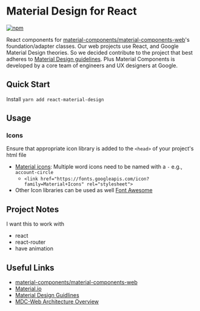 # Material Design for React

[![npm](https://img.shields.io/npm/dm/react-material-design.svg?style=social)](https://www.npmjs.com/package/react-material-design)

React components for [material-components/material-components-web](https://github.com/material-components/material-components-web)'s foundation/adapter classes.
Our web projects use React, and Google Material Design theories. So we decided contribute to the project that best adheres to [Material Design guidelines](https://material.io/guidelines). Plus Material Components is developed by a core team of engineers and UX designers at Google.

## Quick Start
Install
`yarn add react-material-design`

## Usage
### Icons
Ensure that appropriate icon library is added to the `<head>` of your project's html file

* [Material icons](https://material.io/icons): Multiple word icons need to be named with a `-` e.g., `account-circle`
    * `<link href="https://fonts.googleapis.com/icon?family=Material+Icons" rel="stylesheet">`
* Other Icon libraries can be used as well
[Font Awesome](http://fontawesome.io/icons)

## Project Notes
I want this to work with
* react
* react-router
* have animation

## Useful Links
* [material-components/material-components-web](https://github.com/material-components/material-components-web)
* [Material.io](https://material.io/)
* [Material Design Guidlines](https://material.io/guidelines/)
* [MDC-Web Architecture Overview](https://github.com/material-components/material-components-web/blob/master/docs/architecture.md)